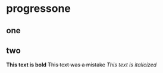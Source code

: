 # progressone
## one
## two
**This text is bold**
~~This text was a mistake~~
_This text is italicized_
